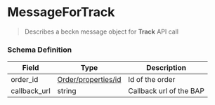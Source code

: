 MessageForTrack
=======

>Describes a beckn message object for **Track** API call

### Schema Definition


|**Field**|**Type**|**Description**|
|---------|--------|---------------|
|order_id| [Order/properties/id](/Core/Latest/02_Schemas/order)  | Id of the order
|callback_url| string | Callback url of the BAP